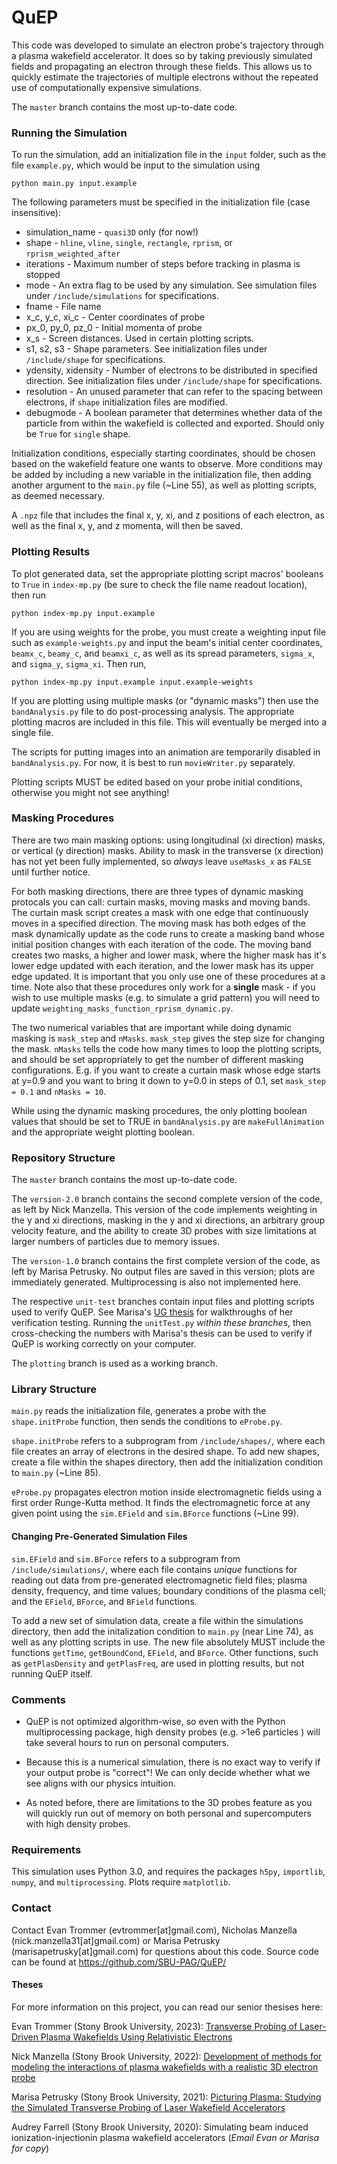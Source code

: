 # QuEP

This code was developed to simulate an electron probe's trajectory through a plasma wakefield accelerator. It does so by taking previously simulated fields and propagating an electron through these fields. This allows us to quickly estimate the trajectories of multiple electrons without the repeated use of computationally expensive simulations.

The `master` branch contains the most up-to-date code.

### Running the Simulation
To run the simulation, add an initialization file in the `input` folder, such as the file `example.py`, which would be input to the simulation using
```
python main.py input.example
```

The following parameters must be specified in the initialization file (case insensitive):

* simulation_name - `quasi3D` only (for now!)
* shape - `hline`, `vline`, `single`, `rectangle`, `rprism`, or `rprism_weighted_after`
* iterations - Maximum number of steps before tracking in plasma is stopped
* mode - An extra flag to be used by any simulation. See simulation files under `/include/simulations` for specifications. 
* fname - File name
* x_c, y_c, xi_c - Center coordinates of probe 
* px_0, py_0, pz_0 - Initial momenta of probe
* x_s - Screen distances. Used in certain plotting scripts.
* s1, s2, s3 - Shape parameters. See initialization files under `/include/shape` for specifications. 
* ydensity, xidensity - Number of electrons to be distributed in specified direction. See initialization files under `/include/shape` for specifications.
* resolution - An unused parameter that can refer to the spacing between electrons, if `shape` initialization files are modified.
* debugmode - A boolean parameter that determines whether data of the particle from within the wakefield is collected and exported. Should only be `True` for `single` shape.

Initialization conditions, especially starting coordinates, should be chosen based on the wakefield feature one wants to observe. More conditions may be added by including a new variable in the initialization file, then adding another argument to the `main.py` file (~Line 55), as well as plotting scripts, as deemed necessary. 

A `.npz` file that includes the final x, y, xi, and z positions of each electron, as well as the final x, y, and z momenta, will then be saved.

### Plotting Results

To plot generated data, set the appropriate plotting script macros' booleans to `True` in `index-mp.py` (be sure to check the file name readout location), then run

```
python index-mp.py input.example
```

If you are using weights for the probe, you must create a weighting input file such as `example-weights.py` and input the beam's initial center coordinates, `beamx_c`, `beamy_c`, and `beamxi_c`, as well as its spread parameters, `sigma_x`, and `sigma_y`, `sigma_xi`. Then run, 

```
python index-mp.py input.example input.example-weights
```

If you are plotting using multiple masks (or "dynamic masks") then use the `bandAnalysis.py` file to do post-processing analysis. The appropriate plotting macros are included in this file. This will eventually be merged into a single file. 

The scripts for putting images into an animation are temporarily disabled in `bandAnalysis.py`. For now, it is best to run `movieWriter.py` separately.  

Plotting scripts MUST be edited based on your probe initial conditions, otherwise you might not see anything!

### Masking Procedures 

There are two main masking options: using longitudinal (xi direction) masks, or vertical (y direction) masks. Ability to mask in the transverse (x direction) has not yet been fully implemented, so *always* leave `useMasks_x` as `FALSE` until further notice. 

For both masking directions, there are three types of dynamic masking protocals you can call: curtain masks, moving masks and moving bands. The curtain mask script creates a mask with one edge that continuously moves in a specified direction. The moving mask has both edges of the mask dynamically update as the code runs to create a masking band whose initial position changes with each iteration of the code. The moving band creates two masks, a higher and lower mask, where the higher mask has it's lower edge updated with each iteration, and the lower mask has its upper edge updated. It is important that you only use one of these procedures at a time. Note also that these procedures only work for a **single** mask - if you wish to use multiple masks (e.g. to simulate a grid pattern) you will need to update `weighting_masks_function_rprism_dynamic.py`.

The two numerical variables that are important while doing dynamic masking is `mask_step` and `nMasks`. `mask_step` gives the step size for changing the mask. `nMasks` tells the code how many times to loop the plotting scripts, and should be set appropriately to get the number of different masking configurations. E.g. if you want to create a curtain mask whose edge starts at y=0.9 and you want to bring it down to y=0.0 in steps of 0.1, set `mask_step = 0.1` and `nMasks = 10`.

While using the dynamic masking procedures, the only plotting boolean values that should be set to TRUE in `bandAnalysis.py` are `makeFullAnimation` and the appropriate weight plotting boolean.

### Repository Structure 

The `master` branch contains the most up-to-date code.

The `version-2.0` branch contains the second complete version of the code, as left by Nick Manzella. This version of the code implements weighting in the y and xi directions, masking in the y and xi directions, an arbitrary group velocity feature, and the ability to create 3D probes with size limitations at larger numbers of particles due to memory issues. 

The `version-1.0` branch contains the first complete version of the code, as left by Marisa Petrusky. No output files are saved in this version; plots are immediately generated. Multiprocessing is also not implemented here.

The respective `unit-test` branches contain input files and plotting scripts used to verify QuEP. See Marisa's [UG thesis](https://www.researchgate.net/publication/351853356_Picturing_Plasma_Studying_the_Simulated_Transverse_Probing_of_Laser_Wakefield_Accelerators) for walkthroughs of her verification testing. Running the `unitTest.py` *within these branches*, then cross-checking the numbers with Marisa's thesis can be used to verify if QuEP is working correctly on your computer.

The `plotting` branch is used as a working branch.

### Library Structure 

`main.py` reads the initialization file, generates a probe with the `shape.initProbe` function, then sends the conditions to `eProbe.py`. 

`shape.initProbe` refers to a subprogram from `/include/shapes/`, where each file creates an array of electrons in the desired shape. To add new shapes, create a file within the shapes directory, then add the initialization condition to `main.py` (~Line 85). 

`eProbe.py` propagates electron motion inside electromagnetic fields using a first order Runge-Kutta method. It finds the electromagnetic force at any given point using the `sim.EField` and `sim.BForce` functions (~Line 99). 

#### Changing Pre-Generated Simulation Files

`sim.EField` and `sim.BForce` refers to a subprogram from `/include/simulations/`, where each file contains *unique* functions for reading out data from pre-generated electromagnetic field files; plasma density, frequency, and time values; boundary conditions of the plasma cell; and the `EField`, `BForce`, and `BField` functions. 

To add a new set of simulation data, create a file within the simulations directory, then add the initalization condition to `main.py` (near Line 74), as well as any plotting scripts in use. The new file absolutely MUST include the functions `getTime`, `getBoundCond`, `EField`, and `BForce`. Other functions, such as `getPlasDensity` and `getPlasFreq`, are used in plotting results, but not running QuEP itself. 

### Comments

* QuEP is not optimized algorithm-wise, so even with the Python multiprocessing package, high density probes (e.g. >1e6 particles ) will take several hours to run on personal computers. 

* Because this is a numerical simulation, there is no exact way to verify if your output probe is "correct"! We can only decide whether what we see aligns with our physics intuition. 

* As noted before, there are limitations to the 3D probes feature as you will quickly run out of memory on both personal and supercomputers with high density probes.

### Requirements
This simulation uses Python 3.0, and requires the packages `h5py`, `importlib`, `numpy`, and `multiprocessing`. Plots require `matplotlib`.

### Contact
Contact Evan Trommer (evtrommer[at]gmail.com), Nicholas Manzella (nick.manzella31[at]gmail.com) or Marisa Petrusky (marisapetrusky[at]gmail.com) for questions about this code. Source code can be found at https://github.com/SBU-PAG/QuEP/

#### Theses
For more information on this project, you can read our senior thesises here:

Evan Trommer (Stony Brook University, 2023): [Transverse Probing of Laser-Driven Plasma Wakefields Using Relativistic Electrons](https://github.com/evan-trommer/Bachelor-Thesis)

Nick Manzella (Stony Brook University, 2022): [Development of methods for modeling the interactions of plasma wakefields with a realistic 3D electron probe](https://1drv.ms/b/s!AkeL_dqkZf-PieYi7_ddYZSPNQklPg?e=ayKaUf)

Marisa Petrusky (Stony Brook University, 2021): [Picturing Plasma: Studying the Simulated Transverse Probing of Laser Wakefield Accelerators](https://www.researchgate.net/publication/351853356_Picturing_Plasma_Studying_the_Simulated_Transverse_Probing_of_Laser_Wakefield_Accelerators)

Audrey Farrell (Stony Brook University, 2020): Simulating beam induced ionization-injectionin plasma wakefield accelerators (*Email Evan or Marisa for copy*)
